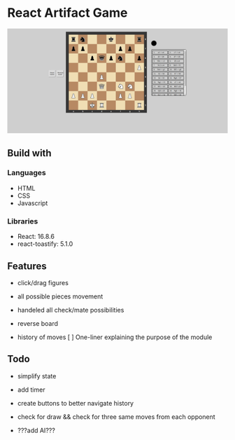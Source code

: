 # React Artifact Game

![chess game showcase](https://github.com/Slendos/react-chessGame/blob/master/src/images/chess-project.png)

## Build with

### Languages

- HTML
- CSS
- Javascript

### Libraries

- React: 16.8.6
- react-toastify: 5.1.0

## Features

- click/drag figures

- all possible pieces movement

- handeled all check/mate possibilities

- reverse board

- history of moves
  [ ] One-liner explaining the purpose of the module

## Todo

- simplify state

- add timer

- create buttons to better navigate history

- check for draw && check for three same moves from each opponent

- ???add AI???
